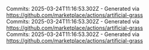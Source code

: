 Commits: 2025-03-24T11:16:53.302Z - Generated via https://github.com/marketplace/actions/artificial-grass
<br>
Commits: 2025-03-24T11:16:53.302Z - Generated via https://github.com/marketplace/actions/artificial-grass
<br>
Commits: 2025-03-24T11:16:53.302Z - Generated via https://github.com/marketplace/actions/artificial-grass
<br>

